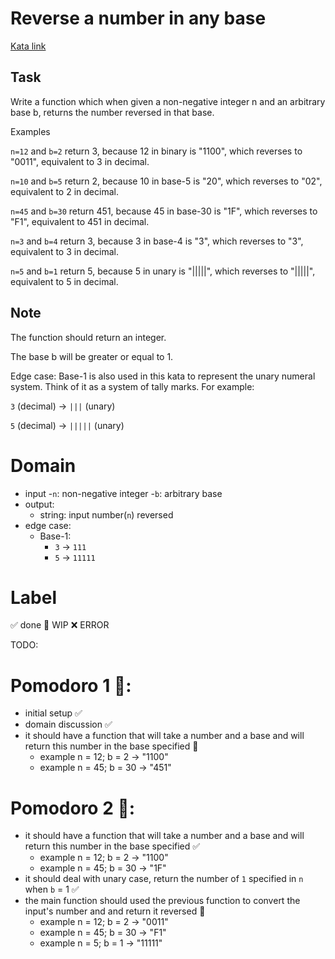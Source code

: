 # Reverse a number in any base

[Kata link](https://www.codewars.com/kata/6469e4c905eaefffd44b6504)

## Task

Write a function which when given a non-negative integer n and an arbitrary base b, returns the number reversed in that base.

Examples

`n=12` and `b=2` return 3, because 12 in binary is "1100", which reverses to "0011", equivalent to 3 in decimal.

`n=10` and `b=5` return 2, because 10 in base-5 is "20", which reverses to "02", equivalent to 2 in decimal.

`n=45` and `b=30` return 451, because 45 in base-30 is "1F", which reverses to "F1", equivalent to 451 in decimal.

`n=3` and `b=4` return 3, because 3 in base-4 is "3", which reverses to "3", equivalent to 3 in decimal.

`n=5` and `b=1` return 5, because 5 in unary is "|||||", which reverses to "|||||", equivalent to 5 in decimal.

## Note

The function should return an integer.

The base b will be greater or equal to 1.

Edge case: Base-1 is also used in this kata to represent the unary numeral system. Think of it as a system of tally marks. For example:

`3` (decimal) -> `|||` (unary)

`5` (decimal) -> `|||||` (unary)

# Domain
- input
    -`n`: non-negative integer
    -`b`: arbitrary base
- output:
    - string: input number(`n`) reversed
- edge case:
    - Base-1: 
        - `3` -> `111`
        - `5` -> `11111`


# **Label**  
✅ done 🚧 WIP ❌ ERROR

TODO:

# Pomodoro 1 🍅:
- initial setup ✅
- domain discussion ✅
- it should have a function that will take a number and a base and will return this number in the base specified 🚧
    - example n = 12; b = 2 -> "1100"
    - example n = 45; b = 30 -> "451"

# Pomodoro 2 🍅:
- it should have a function that will take a number and a base and will return this number in the base specified ✅
    - example n = 12; b = 2 -> "1100"
    - example n = 45; b = 30 -> "1F"
- it should deal with unary case, return the number of `1` specified in `n` when `b` = 1 ✅
- the main function should used the previous function to convert the input's number and and return it reversed 🚧
    - example n = 12; b = 2 -> "0011"
    - example n = 45; b = 30 -> "F1"
    - example n = 5; b = 1 -> "11111"